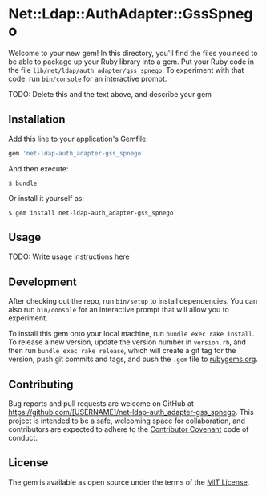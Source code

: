 # Net::Ldap::AuthAdapter::GssSpnego

Welcome to your new gem! In this directory, you'll find the files you need to be able to package up your Ruby library into a gem. Put your Ruby code in the file `lib/net/ldap/auth_adapter/gss_spnego`. To experiment with that code, run `bin/console` for an interactive prompt.

TODO: Delete this and the text above, and describe your gem

## Installation

Add this line to your application's Gemfile:

```ruby
gem 'net-ldap-auth_adapter-gss_spnego'
```

And then execute:

    $ bundle

Or install it yourself as:

    $ gem install net-ldap-auth_adapter-gss_spnego

## Usage

TODO: Write usage instructions here

## Development

After checking out the repo, run `bin/setup` to install dependencies. You can also run `bin/console` for an interactive prompt that will allow you to experiment.

To install this gem onto your local machine, run `bundle exec rake install`. To release a new version, update the version number in `version.rb`, and then run `bundle exec rake release`, which will create a git tag for the version, push git commits and tags, and push the `.gem` file to [rubygems.org](https://rubygems.org).

## Contributing

Bug reports and pull requests are welcome on GitHub at https://github.com/[USERNAME]/net-ldap-auth_adapter-gss_spnego. This project is intended to be a safe, welcoming space for collaboration, and contributors are expected to adhere to the [Contributor Covenant](contributor-covenant.org) code of conduct.


## License

The gem is available as open source under the terms of the [MIT License](http://opensource.org/licenses/MIT).

